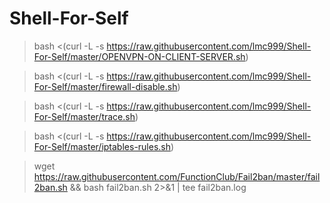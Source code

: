 # Shell-For-Self

> bash <(curl -L -s https://raw.githubusercontent.com/lmc999/Shell-For-Self/master/OPENVPN-ON-CLIENT-SERVER.sh)


> bash <(curl -L -s https://raw.githubusercontent.com/lmc999/Shell-For-Self/master/firewall-disable.sh)

> bash <(curl -L -s https://raw.githubusercontent.com/lmc999/Shell-For-Self/master/trace.sh)

> bash <(curl -L -s https://raw.githubusercontent.com/lmc999/Shell-For-Self/master/iptables-rules.sh)

> wget https://raw.githubusercontent.com/FunctionClub/Fail2ban/master/fail2ban.sh && bash fail2ban.sh 2>&1 | tee fail2ban.log
